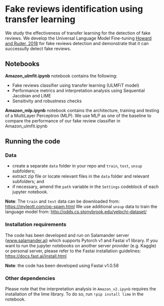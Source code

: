 # Fake reviews identification using transfer learning
We study the effectiveness of transfer learning for the detection of fake reviews. We develop the Universal Language Model Fine-tuning [Howard and Ruder, 2018](https://arxiv.org/abs/1801.06146) for fake reviews detection and demonstrate that it can successully detect fake reviews.

## Notebooks
**Amazon_ulmfit.ipynb** notebook contains the following:
- Fake reviews classifier using transfer learning (ULMFiT model)
- Performance metrics and interpretation analysis using Sequential Jacobian and LIME
- Sensitivity and robustness checks

**Amazon_mlp.ipynb** notebook contains the architecture, training and testing of a MultiLayer Perceptron (MLP).
We use MLP as one of the baseline to compare the performance of our fake review classifier in Amazon_ulmfit.ipynb

## Running the code

### Data
- create a separate `data` folder in your repo and `train`, `test`, `unsup` subfolders;
- extract zip file or locate relevant files in the `data` folder and relevant subfolders; and
- if necessary, amend the `path` variable in the `Settings` codeblock of each jupyter notebook.

**Note**: 
The `train` and `test` data can be downloaded from: https://myleott.com/op-spam.html
We use additional `unsup` data to train the language model from: http://odds.cs.stonybrook.edu/yelpchi-dataset/

### Installation requirements
The code has been developed and run on Salamander server (www.salamander.ai) which supports Pytorch v1 and Fastai v1 library. If you want to run the jupyter notebooks on another server provider (e.g. Kaggle) or personal server, please refer to the Fastai installation guidelines: https://docs.fast.ai/install.html

**Note**: the code has been developed using Fastai v1.0.58

### Other dependencies
Please note that the interpretation analysis in `Amazon_v2.ipynb` requires the installation of the lime library.
To do so, run `!pip install lime` in the notebook.